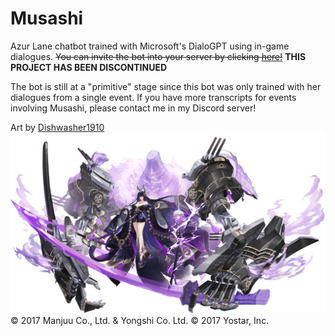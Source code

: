 # Musashi

Azur Lane chatbot trained with Microsoft's DialoGPT using in-game dialogues.
~~You can invite the bot into your server by clicking [here!](https://google.com)~~ **THIS PROJECT HAS BEEN DISCONTINUED**

The bot is still at a "primitive" stage since this bot was only trained with her dialogues from a single event. If you have more transcripts for events involving Musashi, please contact me in my Discord server!

Art by [Dishwasher1910](https://www.pixiv.net/en/users/13408193)
<img src="assets/rigging.png"><br>
© 2017 Manjuu Co., Ltd. & Yongshi Co. Ltd. © 2017 Yostar, Inc.